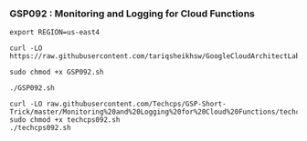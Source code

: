### GSP092 :   Monitoring and Logging for Cloud Functions 

```
export REGION=us-east4
```

```
curl -LO https://raw.githubusercontent.com/tariqsheikhsw/GoogleCloudArchitectLabs/main/Solutions/GSP092.sh

sudo chmod +x GSP092.sh

./GSP092.sh
```

```
curl -LO raw.githubusercontent.com/Techcps/GSP-Short-Trick/master/Monitoring%20and%20Logging%20for%20Cloud%20Functions/techcps092.sh
sudo chmod +x techcps092.sh
./techcps092.sh
```
